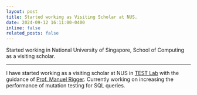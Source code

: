```yaml
---
layout: post
title: Started working as Visiting Scholar at NUS.
date: 2024-09-12 16:11:00-0400
inline: false
related_posts: false
---
```


Started working in National University of Singapore, School of Computing as a visiting scholar.

---
I have started working as a visiting scholar at NUS in <a href="https://nus-test.github.io/">TEST Lab</a> with the guidance of <a href="https://www.manuelrigger.at/">Prof. Manuel Rigger</a>. Currently working on increasing the performance of mutation testing for SQL queries.
